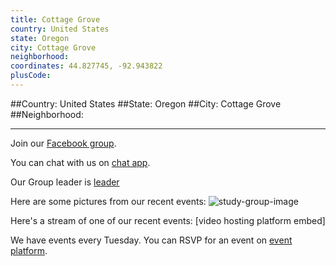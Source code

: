 ```yaml
---
title: Cottage Grove
country: United States
state: Oregon
city: Cottage Grove
neighborhood: 
coordinates: 44.827745, -92.943822
plusCode:
---
```


##Country: United States
##State: Oregon
##City: Cottage Grove
##Neighborhood: 
*****
Join our [Facebook group](https://www.facebook.com/groups/free.code.camp.cottagegrove).

You can chat with us on [chat app]().

Our Group leader is [leader]()

Here are some pictures from our recent events:
![study-group-image]()

Here's a stream of one of our recent events:
[video hosting platform embed]

We have events every Tuesday. You can RSVP for an event on [event platform]().
